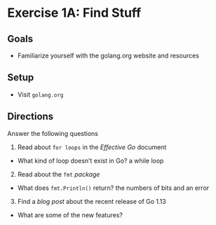 # Exercise 1A: Find Stuff

## Goals

- Familiarize yourself with the golang.org website and resources

## Setup

- Visit `golang.org`

## Directions

Answer the following questions

1. Read about `for loops` in the _Effective Go_ document

- What kind of loop doesn’t exist in Go?
a while loop

2. Read about the `fmt` _package_

- What does `fmt.Println()` return?
the numbers of bits and an error

3. Find a _blog post_ about the recent release of Go 1.13

- What are some of the new features?
